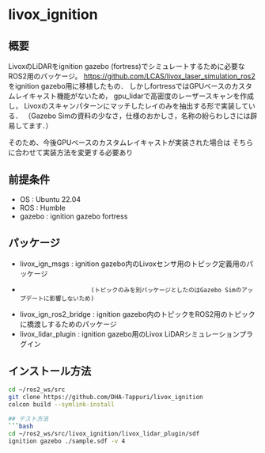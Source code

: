 # livox_ignition

## 概要
LivoxのLiDARをignition gazebo (fortress)でシミュレートするために必要なROS2用のパッケージ。
https://github.com/LCAS/livox_laser_simulation_ros2
をignition gazebo用に移植したもの．
しかしfortressではGPUベースのカスタムレイキャスト機能がないため，
gpu_lidarで高密度のレーザースキャンを作成し，
Livoxのスキャンパターンにマッチしたレイのみを抽出する形で実装している．
（Gazebo Simの資料の少なさ，仕様のおかしさ，名称の紛らわしさには辟易してます．）

そのため、今後GPUベースのカスタムレイキャストが実装された場合は
そちらに合わせて実装方法を変更する必要あり

## 前提条件
- OS     : Ubuntu 22.04
- ROS    : Humble
- gazebo : ignition gazebo fortress

## パッケージ
- livox_ign_msgs        : ignition gazebo内のLivoxセンサ用のトピック定義用のパッケージ
-                         (トピックのみを別パッケージとしたのはGazebo Simのアップデートに影響しないため)
- livox_ign_ros2_bridge : ignition gazebo内のトピックをROS2用のトピックに橋渡しするためのパッケージ
- livox_lidar_plugin    : ignition gazebo用のLivox LiDARシミュレーションプラグイン

## インストール方法
```bash
cd ~/ros2_ws/src
git clone https://github.com/DHA-Tappuri/livox_ignition
colcon build --symlink-install

## テスト方法
```bash
cd ~/ros2_ws/src/livox_ignition/livox_lidar_plugin/sdf
ignition gazebo ./sample.sdf -v 4


